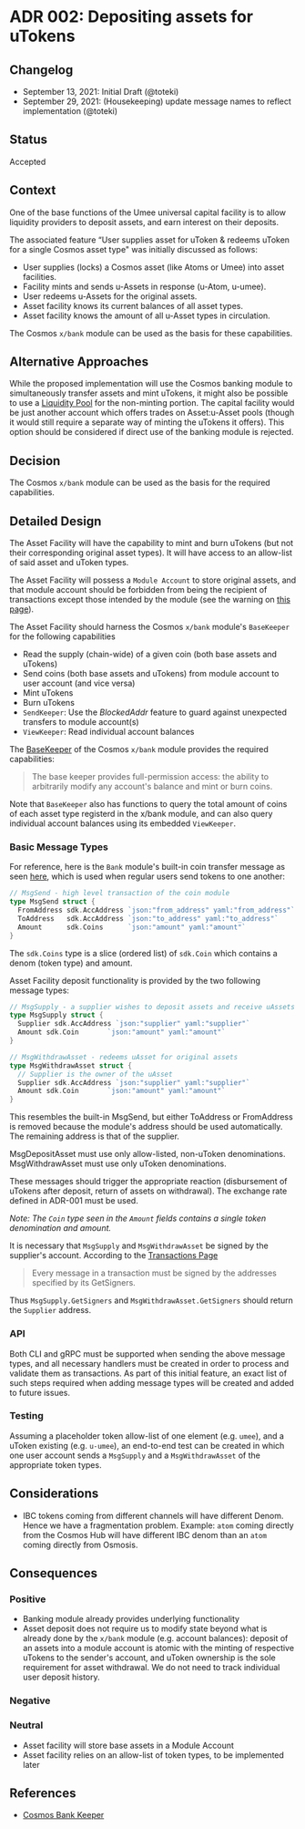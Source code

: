 # ADR 002: Depositing assets for uTokens

## Changelog

- September 13, 2021: Initial Draft (@toteki)
- September 29, 2021: (Housekeeping) update message names to reflect implementation (@toteki)

## Status

Accepted

## Context

One of the base functions of the Umee universal capital facility is to allow liquidity providers to deposit assets, and earn interest on their deposits.

The associated feature “User supplies asset for uToken & redeems uToken for a single Cosmos asset type" was initially discussed as follows:

- User supplies (locks) a Cosmos asset (like Atoms or Umee) into asset facilities.
- Facility mints and sends u-Assets in response (u-Atom, u-umee).
- User redeems u-Assets for the original assets.
- Asset facility knows its current balances of all asset types.
- Asset facility knows the amount of all u-Asset types in circulation.

The Cosmos `x/bank` module can be used as the basis for these capabilities.

## Alternative Approaches

While the proposed implementation will use the Cosmos banking module to simultaneously transfer assets and mint uTokens, it might also be possible to use a [Liquidity Pool](https://tutorials.cosmos.network/liquidity-module/) for the non-minting portion.
The capital facility would be just another account which offers trades on Asset:u-Asset pools (though it would still require a separate way of minting the uTokens it offers). This option should be considered if direct use of the banking module is rejected.

## Decision

The Cosmos `x/bank` module can be used as the basis for the required capabilities.

## Detailed Design

The Asset Facility will have the capability to mint and burn uTokens (but not their corresponding original asset types). It will have access to an allow-list of said asset and uToken types.

The Asset Facility will possess a `Module Account` to store original assets, and that module account should be forbidden from being the recipient of transactions except those intended by the module (see the warning on [this page](https://docs.cosmos.network/master/modules/bank/)).

The Asset Facility should harness the Cosmos `x/bank` module's `BaseKeeper` for the following capabilities

- Read the supply (chain-wide) of a given coin (both base assets and uTokens)
- Send coins (both base assets and uTokens) from module account to user account (and vice versa)
- Mint uTokens
- Burn uTokens
- `SendKeeper`: Use the _BlockedAddr_ feature to guard against unexpected transfers to module account(s)
- `ViewKeeper`: Read individual account balances

The [BaseKeeper](https://github.com/cosmos/cosmos-sdk/blob/v0.44.0/x/bank/spec/02_keepers.md) of the Cosmos `x/bank` module provides the required capabilities:

> The base keeper provides full-permission access: the ability to arbitrarily modify any account's balance and mint or burn coins.

Note that `BaseKeeper` also has functions to query the total amount of coins of each asset type registerd in the x/bank module, and can also query individual account balances using its embedded `ViewKeeper`.

### Basic Message Types

For reference, here is the `Bank` module's built-in coin transfer message as seen [here](https://docs.cosmos.network/v0.39/basics/app-anatomy.html), which is used when regular users send tokens to one another:

```go
// MsgSend - high level transaction of the coin module
type MsgSend struct {
  FromAddress sdk.AccAddress `json:"from_address" yaml:"from_address"`
  ToAddress   sdk.AccAddress `json:"to_address" yaml:"to_address"`
  Amount      sdk.Coins      `json:"amount" yaml:"amount"`
}
```

The `sdk.Coins` type is a slice (ordered list) of `sdk.Coin` which contains a denom (token type) and amount.

Asset Facility deposit functionality is provided by the two following message types:

```go
// MsgSupply - a supplier wishes to deposit assets and receive uAssets
type MsgSupply struct {
  Supplier sdk.AccAddress `json:"supplier" yaml:"supplier"`
  Amount sdk.Coin       `json:"amount" yaml:"amount"`
}

// MsgWithdrawAsset - redeems uAsset for original assets
type MsgWithdrawAsset struct {
  // Supplier is the owner of the uAsset
  Supplier sdk.AccAddress `json:"supplier" yaml:"supplier"`
  Amount sdk.Coin       `json:"amount" yaml:"amount"`
}
```

This resembles the built-in MsgSend, but either ToAddress or FromAddress is removed because the module's address should be used automatically. The remaining address is that of the supplier.

MsgDepositAsset must use only allow-listed, non-uToken denominations. MsgWithdrawAsset must use only uToken denominations.

These messages should trigger the appropriate reaction (disbursement of uTokens after deposit, return of assets on withdrawal). The exchange rate defined in ADR-001 must be used.

_Note: The `Coin` type seen in the `Amount` fields contains a single token denomination and amount._

It is necessary that `MsgSupply` and `MsgWithdrawAsset` be signed by the supplier's account. According to the [Transactions Page](https://docs.cosmos.network/master/core/transactions.html)

> Every message in a transaction must be signed by the addresses specified by its GetSigners.

Thus `MsgSupply.GetSigners` and `MsgWithdrawAsset.GetSigners` should return the `Supplier` address.

### API

Both CLI and gRPC must be supported when sending the above message types, and all necessary handlers must be created in order to process and validate them as transactions. As part of this initial feature, an exact list of such steps required when adding message types will be created and added to future issues.

### Testing

Assuming a placeholder token allow-list of one element (e.g. `umee`), and a uToken existing (e.g. `u-umee`), an end-to-end test can be created in which one user account sends a `MsgSupply` and a `MsgWithdrawAsset` of the appropriate token types.

## Considerations

- IBC tokens coming from different channels will have different Denom. Hence we have a fragmentation problem. Example: `atom` coming directly from the Cosmos Hub will have different IBC denom than an `atom` coming directly from Osmosis.

## Consequences

### Positive

- Banking module already provides underlying functionality
- Asset deposit does not require us to modify state beyond what is already done by the `x/bank` module (e.g. account balances): deposit of an assets into a module account is atomic with the minting of respective uTokens to the sender's account, and uToken ownership is the sole requirement for asset withdrawal. We do not need to track individual user deposit history.

### Negative

### Neutral

- Asset facility will store base assets in a Module Account
- Asset facility relies on an allow-list of token types, to be implemented later

## References

- [Cosmos Bank Keeper](https://github.com/cosmos/cosmos-sdk/blob/v0.44.0/x/bank/spec/02_keepers.md)
